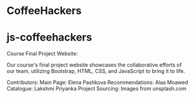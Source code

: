 ﻿# CoffeeHackers

# js-coffeehackers

Course Final Project Website:

Our course's final project website showcases the collaborative efforts of our team, utilizing Bootstrap, HTML, CSS, and JavaScript to bring it to life.


Contributors:
Main Page: Elena Pashkova
Recommendations: Alaa Moawed
Catalogue: Lakshmi Priyanka
Project Sourcing: Images from unsplash.com

